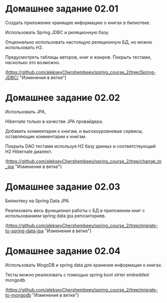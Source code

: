 

Домашнее задание 02.01
=============================

Создать приложение хранящее информацию о книгах в
билиотеке.

Использовать
Spring JDBC и реляционную базу.

Опционально использовать настоящую реляционную БД, но
можно использовать H2.

Предусмотреть таблицы авторов, книг и жанров.
Покрыть тестами, насколько это возможно.

(https://github.com/alekseyChershembeev/spring_course_2/tree/Spring-JDBC/ "Изменения в ветке")

Домашнее задание 02.02
=============================

Использовать JPA,

Hibernate только в качестве JPA
провайдера.

Добавить комментарии к книгам, и высокоуровневые
сервисы, оставляющие комментарии к книгам.

Покрыть DAO тестами используя H2 базу данных и
соответствующий H2 Hibernate диалект.

(https://github.com/alekseyChershembeev/spring_course_2/tree/change_to_jpa "Изменения в ветке")

Домашнее задание 02.03
=============================

Билиотеку
на Spring Data JPA.

Реализовать весь функционал работы с БД в приложении
книг с использованием spring data jpa репозиториев.

(https://github.com/alekseyChershembeev/spring_course_2/tree/migrate-to-spring-data-jpa "Изменения в ветке")

Домашнее задание 02.04
=============================
Использовать
MogoDB и spring data для хранения
информации о книгах.

Тесты можно реализовать с помощью
spring boot strter
embedded mongodb.

(https://github.com/alekseyChershembeev/spring_course_2/tree/migrate-to-mongodb "Изменения в ветке")



